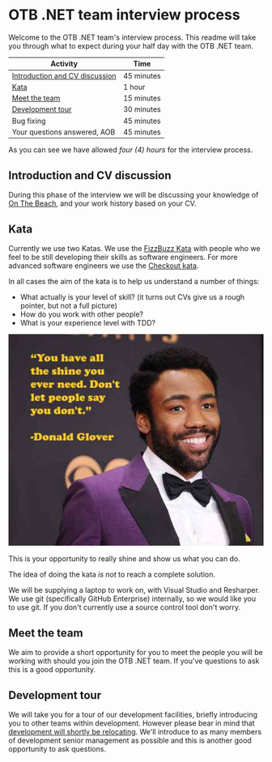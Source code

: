 # OTB .NET team interview process

Welcome to the OTB .NET team's interview process. This readme will take you through what to expect during your half day with the OTB .NET team.

| Activity | Time |
|----------|------|
| [Introduction and CV discussion](#introduction-and-cv-discussion) | 45 minutes |
| [Kata](#kata) | 1 hour |
| [Meet the team](#meet-the-team) | 15 minutes |
| [Development tour](#development-tour) | 30 minutes |
| Bug fixing | 45 minutes |
| Your questions answered, AOB | 45 minutes |

As you can see we have allowed *four (4) hours* for the interview process.

## Introduction and CV discussion

During this phase of the interview we will be discussing your knowledge of [On The Beach](https://www.onthebeach.co.uk), and your work history based on your CV.

## Kata

Currently we use two Katas. We use the [FizzBuzz Kata](/FizzBuzz/readme.md) with people who we feel to be still developing their skills as software engineers. For more advanced software engineers we use the [Checkout kata](checkout.md).

In all cases the aim of the kata is to help us understand a number of things:

* What actually is your level of skill? (it turns out CVs give us a rough pointer, but not a full picture)
* How do you work with other people?
* What is your experience level with TDD?

![Shine](shine.jpg)

This is your opportunity to really shine and show us what you can do.

The idea of doing the kata _is not_ to reach a complete solution.

We will be supplying a laptop to work on, with Visual Studio and Resharper. We use git (specifically GitHub Enterprise) internally, so we would like you to use git. If you don't currently use a source control tool don't worry.

## Meet the team

We aim to provide a short opportunity for you to meet the people you will be working with should you join the OTB .NET team. If you've questions to ask this is a good opportunity.

## Development tour

We will take you for a tour of our development facilities, briefly introducing you to other teams within development. However please bear in mind that [development will shortly be relocating](https://www.manchestereveningnews.co.uk/business/business-news/former-aircraft-factory-thats-been-14890328). We'll introduce to as many members of development senior management as possible and this is another good opportunity to ask questions.
